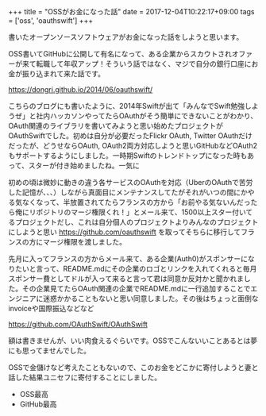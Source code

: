 +++
title = "OSSがお金になった話"
date = 2017-12-04T10:22:17+09:00
tags = ['oss', 'oauthswift']
+++

書いたオープンソースソフトウェアがお金になった話をしようと思います。

OSS書いてGitHubに公開して有名になって、ある企業からスカウトされオファーが来て転職して年収アップ！そういう話ではなく、マジで自分の銀行口座にお金が振り込まれて来た話です。

https://dongri.github.io/2014/06/oauthswift/

こちらのブログにも書いたように、2014年Swiftが出て「みんなでSwift勉強しようぜ」と社内ハッカソンやってたらOAuthがそう簡単にできないことがわかり、OAuth関連のライブラリを書いてみようと思い始めたプロジェクトがOAuthSwiftでした。初めは自分が必要だったFlickr OAuth, Twitter OAuthだけだったが、どうせならOAuth, OAuth2両方対応しようと思いGitHubなどOAuth2もサポートするようにしました。一時期Swiftのトレンドトップになった時もあって、スターが付き始めましたね。一気に

初めの頃は微妙に動きの違う各サービスのOAuthを対応（UberのOAuthで苦労した記憶が、、、）しながら真面目にメンテナンスしてたがそれがいつの間にかやる気なくなって、半放置されてたらフランスの方から「お前やる気ないんだったら俺にリポジトリのマージ権限くれ！」とメール来て、1500以上スター付いてるプロジェクトだし、これは自分個人のプロジェクトよりみんなのプロジェクトにしようと思い https://github.com/oauthswift を取ってそちらに移行してフランスの方にマージ権限を渡しました。

先月に入ってフランスの方からメール来て、ある企業(Auth0)がスポンサーになりたいと言って、README.mdにその企業のロゴとリンクを入れてくれると毎月スポンサー費としてドルが入って来ると言って君は同意か反対かと聞かれました。その企業見てたらOAuth関連の企業でREADME.mdに一行追加することでエンジニアに迷惑かかることもないと思い同意しました。その後はちょっと面倒なinvoiceや国際振込などなど

https://github.com/OAuthSwift/OAuthSwift

額は書きませんが、いい肉食えるぐらいです。OSSでこんないいことあるとは夢にも思ってませんでした。

OSSで金儲けなど考えたこともないので、このお金をどこかに寄付しようと妻と話した結果ユニセフに寄付することにしました。

* OSS最高
* GitHub最高
